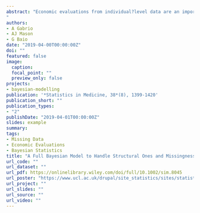 ```yaml
---
abstract: "Economic evaluations from individual?level data are an important component of the process of technology appraisal, with a view to informing resource allocation decisions. A critical problem in these analyses is that both effectiveness and cost data typically present some complexity (eg, nonnormality, spikes, and missingness) that should be addressed using appropriate methods. However, in routine analyses, standardised approaches are typically used, possibly leading to biassed inferences. We present a general Bayesian framework that can handle the complexity. We show the benefits of using our approach with a motivating example, the MenSS trial, for which there are spikes at one in the effectiveness and missingness in both outcomes. We contrast a set of increasingly complex models and perform sensitivity analysis to assess the robustness of the conclusions to a range of plausible missingness assumptions. We demonstrate the flexibility of our approach with a second example, the PBS trial, and extend the framework to accommodate the characteristics of the data in this study. This paper highlights the importance of adopting a comprehensive modelling approach to economic evaluations and the strategic advantages of building these complex models within a Bayesian framework.
"
authors:
- A Gabrio
- AJ Mason
- G Baio
date: "2019-04-00T00:00:00Z"
doi: ""
featured: false
image:
  caption: 
  focal_point: ""
  preview_only: false
projects: 
- bayesian-modelling
publication: '*Statistics in Medicine, 38*(8), 1399-1420'
publication_short: ""
publication_types:
- "2"
publishDate: "2019-04-01T00:00:00Z"
slides: example
summary: 
tags:
- Missing Data
- Economic Evaluations
- Bayesian Statistics
title: "A Full Bayesian Model to Handle Structural Ones and Missingness in Economic Evaluations from Individual-Level Data"
url_code: ""
url_dataset: ""
url_pdf: https://onlinelibrary.wiley.com/doi/full/10.1002/sim.8045
url_poster: "https://www.ucl.ac.uk/drupal/site_statistics/sites/statistics/files/poster_ag_hurdle.pdf"
url_project: ""
url_slides: ""
url_source: ""
url_video: ""
---
```



